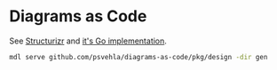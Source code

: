 # Diagrams as Code

See [Structurizr](https://structurizr.org/) and [it's Go implementation](https://github.com/goadesign/model).

```bash
mdl serve github.com/psvehla/diagrams-as-code/pkg/design -dir gen
```
